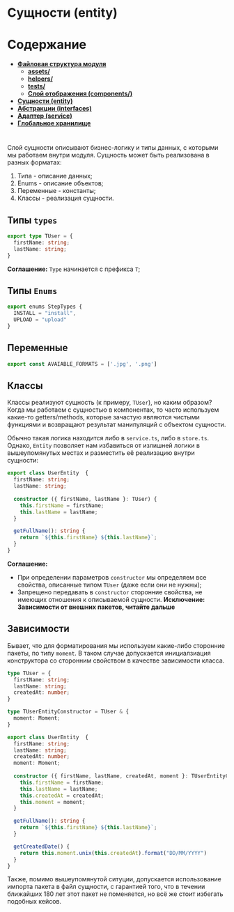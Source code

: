 # **Сущности (entity)**

# **Содержание**

- [**Файловая структура модуля**](structure.md)
  - [**assets/**](assets.md)
  - [**helpers/**](helpers.md)
  - [**tests/**](tests.md)
  - [**Слой отображения (components/)**](component.md)
- [**Сущности (entity)**](entity.md)
- [**Абстракции (interfaces)**](interfaces.md)
- [**Адаптер (service)**](service.md)
- [**Глобальное хранилище**](store.md)

#

Слой сущности описывают бизнес-логику и типы данных, с которыми мы работаем внутри модуля. Сущность может быть реализована в разных форматах:

1. Типа - описание данных;
2. Enums - описание объектов;
3. Переменные - константы;
4. Классы - реализация сущности.

## **Типы `types`**

```typescript
export type TUser = {
  firstName: string;
  lastName: string;
}
```

>
  **Соглашение:**
  `Type` начинается с префикса `T`;
>

## **Типы `Enums`**

```typescript
export enums StepTypes {
  INSTALL = "install",
  UPLOAD = "upload"
}
```

## **Переменные**

```typescript
export const AVAIABLE_FORMATS = ['.jpg', '.png']
```

## **Классы**

Классы реализуют сущность (к примеру, `TUser`), но каким образом? Когда мы работаем с сущностью в компонентах, то часто используем какие-то getters/methods, которые зачастую являются чистыми функциями и возвращают результат манипуляций с объектом сущности.

Обычно такая логика находится либо в `service.ts`, либо в `store.ts`. Однако, `Entity` позволяет нам избавиться от излишней логики в вышеупомянутых местах и разместить её реализацию внутри сущности:

```typescript
export class UserEntity  {
  firstName: string;
  lastName: string;
  
  constructor ({ firstName, lastName }: TUser) {
    this.firstName = firstName;
    this.lastName = lastName;
  }

  getFullName(): string {
    return `${this.firstName} ${this.lastName}`;
  }
}
```
>
  **Соглашение:**
  - При определении параметров `constructor` мы определяем все свойства, описанные типом `TUser` (даже если они не нужны);
  - Запрещено передавать в `constructor` сторонние свойства, не имеющих отношения к описываемой сущности. **Исключение: Зависимости от внешних пакетов, читайте дальше**
>

## **Зависимости**

Бывает, что для форматирования мы используем какие-либо сторонние пакеты, по типу `moment`. В таком случае допускается инициалзиация конструктора со сторонним свойством в качестве зависимости класса.

```typescript
type TUser = {
  firstName: string;
  lastName: string;
  createdAt: number;
}

type TUserEntityConstructor = TUser & {
  moment: Moment;
}

export class UserEntity  {
  firstName: string;
  lastName: string;
  createdAt: number;
  moment: Moment;
  
  constructor ({ firstName, lastName, createdAt, moment }: TUserEntityConstructor) {
    this.firstName = firstName;
    this.lastName = lastName;
    this.createdAt = createdAt;
    this.moment = moment;
  }

  getFullName(): string {
    return `${this.firstName} ${this.lastName}`;
  }

  getCreatedDate() {
    return this.moment.unix(this.createdAt).format("DD/MM/YYYY")
  }
}
```

Также, помимо вышеупомянутой ситуции, допускается использование импорта пакета в файл сущности, с гарантией того, что в течении ближайших 180 лет этот пакет не поменяется, но всё же стоит избегать подобных кейсов.